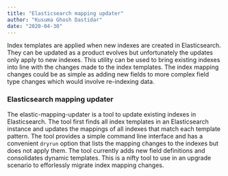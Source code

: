 ```yaml
---
title: "Elasticsearch mapping updater"
author: "Kusuma Ghosh Dastidar"
date: "2020-04-30"
---
```

Index templates are applied when new indexes are created in Elasticsearch.  They can be updated as a product evolves but unfortunately the updates only apply to new indexes.  This utility can be used to bring existing indexes into line with the changes made to the index templates.  The index mapping changes could be as simple as adding new fields to more complex field type changes which would involve re-indexing data.

### Elasticsearch mapping updater

The elastic-mapping-updater is a tool to update existing indexes in Elasticsearch. The tool first finds all index templates in an Elasticsearch instance and updates the mappings of all indexes that match each template pattern. The tool provides a simple command line interface and has a convenient `dryrun` option that lists the mapping changes to the indexes but does not apply them. The tool currently adds new field definitions and consolidates dynamic templates. This is a nifty tool to use in an upgrade scenario to efforlessly migrate index mapping changes.
